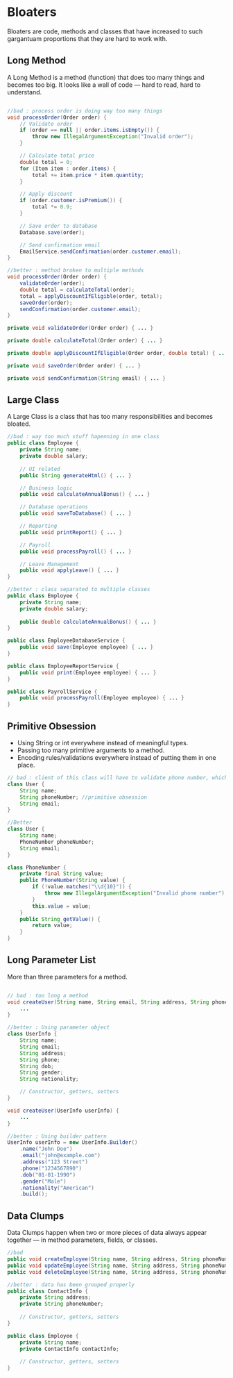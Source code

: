 # Bloaters

Bloaters are code, methods and classes that have increased to such gargantuam proportions that they are hard to work
with.

## Long Method

A Long Method is a method (function) that does too many things and becomes too big.
It looks like a wall of code — hard to read, hard to understand.

```java

//bad : process order is doing way too many things
void processOrder(Order order) {
    // Validate order
    if (order == null || order.items.isEmpty()) {
        throw new IllegalArgumentException("Invalid order");
    }

    // Calculate total price
    double total = 0;
    for (Item item : order.items) {
        total += item.price * item.quantity;
    }

    // Apply discount
    if (order.customer.isPremium()) {
        total *= 0.9;
    }

    // Save order to database
    Database.save(order);

    // Send confirmation email
    EmailService.sendConfirmation(order.customer.email);
}

//better : method broken to multiple methods
void processOrder(Order order) {
    validateOrder(order);
    double total = calculateTotal(order);
    total = applyDiscountIfEligible(order, total);
    saveOrder(order);
    sendConfirmation(order.customer.email);
}

private void validateOrder(Order order) { ... }

private double calculateTotal(Order order) { ... }

private double applyDiscountIfEligible(Order order, double total) { ... }

private void saveOrder(Order order) { ... }

private void sendConfirmation(String email) { ... }

```

## Large Class

A Large Class is a class that has too many responsibilities and becomes bloated.

```java
//bad : way too much stuff hapenning in one class
public class Employee {
    private String name;
    private double salary;
    
    // UI related
    public String generateHtml() { ... }

    // Business logic
    public void calculateAnnualBonus() { ... }

    // Database operations
    public void saveToDatabase() { ... }

    // Reporting
    public void printReport() { ... }

    // Payroll
    public void processPayroll() { ... }

    // Leave Management
    public void applyLeave() { ... }
}

//better : class separated to multiple classes
public class Employee {
    private String name;
    private double salary;
    
    public double calculateAnnualBonus() { ... }
}

public class EmployeeDatabaseService {
    public void save(Employee employee) { ... }
}

public class EmployeeReportService {
    public void print(Employee employee) { ... }
}

public class PayrollService {
    public void processPayroll(Employee employee) { ... }
}

```

## Primitive Obsession

-  Using String or int everywhere instead of meaningful types.
-  Passing too many primitive arguments to a method.
-  Encoding rules/validations everywhere instead of putting them in one place.

```java
// bad : client of this class will have to validate phone number, which is bad.
class User {
    String name;
    String phoneNumber; //primitive obsession
    String email;
}

//Better
class User {
    String name;
    PhoneNumber phoneNumber;
    String email;
}

class PhoneNumber {
    private final String value;
    public PhoneNumber(String value) {
        if (!value.matches("\\d{10}")) {
            throw new IllegalArgumentException("Invalid phone number");
        }
        this.value = value;
    }    
    public String getValue() {
        return value;
    }
}

```
## Long Parameter List

More than three parameters for a method.

```java

// bad : too long a method
void createUser(String name, String email, String address, String phone, String dob, String gender, String nationality) { 
    ...
}

//better : Using parameter object
class UserInfo {
    String name;
    String email;
    String address;
    String phone;
    String dob;
    String gender;
    String nationality;

    // Constructor, getters, setters
}

void createUser(UserInfo userInfo) {
    ...
}

//better : Using builder pattern
UserInfo userInfo = new UserInfo.Builder()
    .name("John Doe")
    .email("john@example.com")
    .address("123 Street")
    .phone("1234567890")
    .dob("01-01-1990")
    .gender("Male")
    .nationality("American")
    .build();
```

## Data Clumps

Data Clumps happen when two or more pieces of data always appear together — in method parameters, fields, or classes.

```java
//bad
public void createEmployee(String name, String address, String phoneNumber) { ... }
public void updateEmployee(String name, String address, String phoneNumber) { ... }
public void deleteEmployee(String name, String address, String phoneNumber) { ... }

//better : data has been grouped properly
public class ContactInfo {
    private String address;
    private String phoneNumber;
    
    // Constructor, getters, setters
}

public class Employee {
    private String name;
    private ContactInfo contactInfo;
    
    // Constructor, getters, setters
}

```

